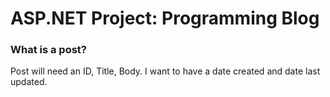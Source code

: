 ﻿# ASP.NET Project: Programming Blog

### What is a post?

Post will need an ID, Title, Body.
I want to have a date created and date last updated.